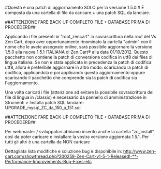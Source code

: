 #Questa è una patch di aggiornamento SOLO per la versione 1.5.0.#
È composta da una cartella di file da caricare + una patch SQL da lanciare.

##ATTENZIONE FARE BACK-UP COMPLETO FILE + DATABASE PRIMA DI PROCEDERE##

Applicando i file presenti in "root_zencart" in sovrascrittura nella root del Vs Zen Cart, dopo aver opportunamente rinominato la cartella "admin" con il nome che le avete assegnato online, sarà possibile aggiornare la versione 1.5.0 alla nuova 1.5.1 ITALIANA di Zen Cart® alla data 01/10/2012. Questo pacchetto non contiene la patch di conversione codifica in utf8 dei files di lingua italiana. Se non è stata applicata in precedenza la patch di codifica utf8, allora è preferibile aggiornare in altro modo: scaricando la patch di codifica, applicandola e poi applicando questo aggiornamento oppure scaricando il pacchetto che comprende sia la patch di codifica sia l'aggiornamento.  

Una volta caricati i file (attenzione ad evitare la possibile sovrascrittura dei file di lingua in /classic) è necessario da pannello di amministrazione in Strumenti > Installa patch SQL lanciare:
UPGRADE_mysql_ZC_da_150_a_151.sql

##ATTENZIONE FARE BACK-UP COMPLETO FILE + DATABASE PRIMA DI PROCEDERE##

Per webmaster / sviluppatori abbiamo inserito anche la cartella "zc_install" così da poter caricare e installare la vostra versione aggiornata 1.5.1. Per tutti gli altri è una cartella da NON caricare

Dettagliata lista modifiche e soluzione bug è disponibile in:
http://www.zen-cart.com/showthread.php?200259-Zen-Cart-v1-5-1-Released!-**-Performance-Improvements-Bug-Fixes-etc



